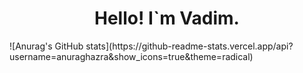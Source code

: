 <h1 align="center"> Hello! I`m Vadim. </h1>
<body>
![Anurag's GitHub stats](https://github-readme-stats.vercel.app/api?username=anuraghazra&show_icons=true&theme=radical)
